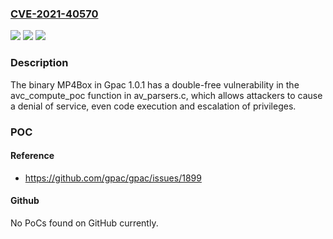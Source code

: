 ### [CVE-2021-40570](https://cve.mitre.org/cgi-bin/cvename.cgi?name=CVE-2021-40570)
![](https://img.shields.io/static/v1?label=Product&message=n%2Fa&color=blue)
![](https://img.shields.io/static/v1?label=Version&message=n%2Fa&color=blue)
![](https://img.shields.io/static/v1?label=Vulnerability&message=n%2Fa&color=brighgreen)

### Description

The binary MP4Box in Gpac 1.0.1 has a double-free vulnerability in the avc_compute_poc function in av_parsers.c, which allows attackers to cause a denial of service, even code execution and escalation of privileges.

### POC

#### Reference
- https://github.com/gpac/gpac/issues/1899

#### Github
No PoCs found on GitHub currently.

